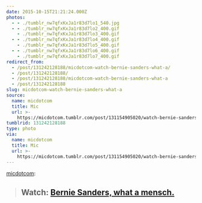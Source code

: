 ```yaml
---
date: 2015-10-15T21:21:24.000Z
photos:
  - - ./tumblr_nw7qfxKxJa1r83d7lo1_540.jpg
  - - ./tumblr_nw7qfxKxJa1r83d7lo2_400.gif
    - ./tumblr_nw7qfxKxJa1r83d7lo3_400.gif
  - - ./tumblr_nw7qfxKxJa1r83d7lo4_400.gif
    - ./tumblr_nw7qfxKxJa1r83d7lo5_400.gif
  - - ./tumblr_nw7qfxKxJa1r83d7lo6_400.gif
    - ./tumblr_nw7qfxKxJa1r83d7lo7_400.gif
redirect_from:
  - /post/131242128188/micdotcom-watch-bernie-sanders-what-a/
  - /post/131242128188/
  - /post/131242128188/micdotcom-watch-bernie-sanders-what-a
  - /post/131242128188
slug: micdotcom-watch-bernie-sanders-what-a
source:
  name: micdotcom
  title: Mic
  url: >-
    https://micdotcom.tumblr.com/post/131154905020/watch-bernie-sanders-what-a-mensch
tumblrid: 131242128188
type: photo
via:
  name: micdotcom
  title: Mic
  url: >-
    https://micdotcom.tumblr.com/post/131154905020/watch-bernie-sanders-what-a-mensch
---
```

<p><a class="tumblr_blog" href="http://micdotcom.tumblr.com/post/131154905020">micdotcom</a>:</p>

<blockquote>
<h2>Watch: <b><a href="http://mic.com/articles/126737/after-the-debate-bernie-sanders-helped-save-msnbc-s-andrea-mitchell-from-a-reporter-crush?utm_source=policymicTBLR&amp;utm_medium=main&amp;utm_campaign=social">Bernie Sanders, what a mensch.</a></b>
</h2>
</blockquote>
